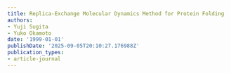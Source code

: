 ```yaml
---
title: Replica-Exchange Molecular Dynamics Method for Protein Folding
authors:
- Yuji Sugita
- Yuko Okamoto
date: '1999-01-01'
publishDate: '2025-09-05T20:10:27.176988Z'
publication_types:
- article-journal
---
```

